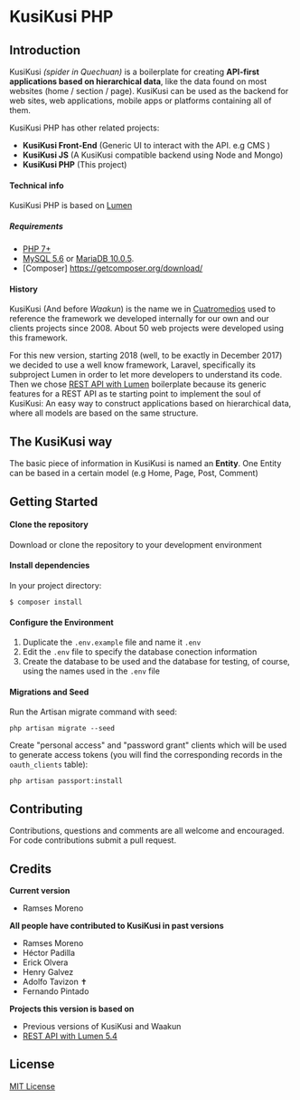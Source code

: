 # KusiKusi PHP

## Introduction
KusiKusi _(spider in Quechuan)_ is a boilerplate for creating **API-first applications based on hierarchical data**, like the data found on most websites (home / section / page). KusiKusi can be used as the backend for web sites, web applications, mobile apps or platforms containing all of them.

KusiKusi PHP has other related projects:

* **KusiKusi Front-End** (Generic UI to interact with the API. e.g CMS )
* **KusiKusi JS** (A KusiKusi compatible backend using Node and Mongo)
* **KusiKusi PHP** (This project)

#### Technical info
KusiKusi PHP is based on [Lumen](https://lumen.laravel.com)

##### Requirements
 * [PHP 7+](https://www.php.net)
 * [MySQL 5.6](https://www.mysql.com/) or [MariaDB 10.0.5](https://mariadb.com/).
 * [Composer] https://getcomposer.org/download/

#### History
KusiKusi (And before _Waakun_) is the name we in [Cuatromedios](http://www.cuatromedios.com/) used to reference the framework we developed internally for our own and our clients projects since 2008. About 50 web projects were developed using this framework.

For this new version, starting 2018 (well, to be exactly in December 2017) we decided to use a well know framework, Laravel, specifically its subproject Lumen in order to let more developers to understand its code. Then we chose [REST API with Lumen](https://github.com/barayuda/rest-api-with-lumen) boilerplate because its generic features for a REST API as te starting point to implement the soul of KusiKusi: An easy way to construct applications based on hierarchical data, where all models are based on the same structure.

## The KusiKusi way

The basic piece of information in KusiKusi is named an **Entity**. One Entity can be based in a certain model (e.g Home, Page, Post, Comment)

## Getting Started

#### Clone the repository
Download or clone the repository to your development environment

#### Install dependencies
In your project directory:
```
$ composer install
```
#### Configure the Environment
1. Duplicate the `.env.example` file and name it `.env`
1. Edit the `.env` file to specify the database conection information
1. Create the database to be used and the database for testing, of course, using the names used in the `.env` file

#### Migrations and Seed
Run the Artisan migrate command with seed:
```
php artisan migrate --seed
```
Create "personal access" and "password grant" clients which will be used to generate access tokens (you will find the corresponding records in the `oauth_clients` table):
```
php artisan passport:install
```


## Contributing
Contributions, questions and comments are all welcome and encouraged. For code contributions submit a pull request.

## Credits
**Current version**
* Ramses Moreno

**All people have contributed to KusiKusi in past versions**
* Ramses Moreno
* Héctor Padilla
* Erick Olvera
* Henry Galvez
* Adolfo Tavizon ✝
* Fernando Pintado

**Projects this version is based on**
* Previous versions of KusiKusi and Waakun
* [REST API with Lumen 5.4](https://github.com/hasib32/rest-api-with-lumen)

## License
[MIT License](LICENCE.txt)